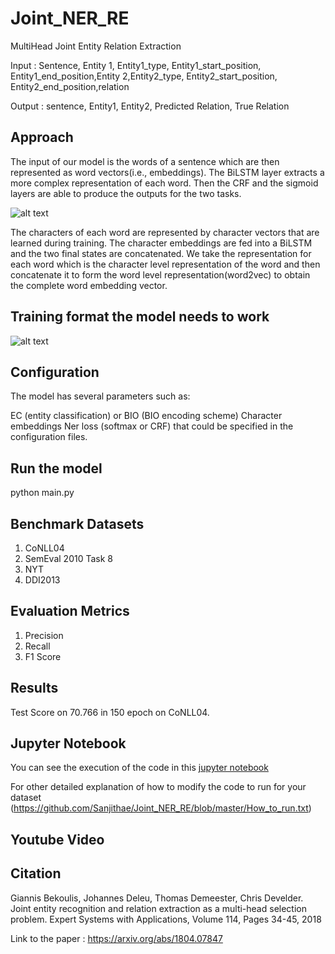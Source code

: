 # Joint_NER_RE

MultiHead Joint Entity Relation Extraction

Input  : Sentence, Entity 1, Entity1_type, Entity1_start_position, Entity1_end_position,Entity 2,Entity2_type, Entity2_start_position, Entity2_end_position,relation

Output : sentence, Entity1, Entity2, Predicted Relation, True Relation

## Approach 

The input of our model is the words of a sentence which are then represented as word vectors(i.e., embeddings).
The BiLSTM layer extracts a more complex representation of each word.
Then the CRF and the sigmoid layers are able to produce the outputs for the two tasks.


![alt text](https://github.com/Sanjithae/Joint_NER_RE/blob/master/Figure1.PNG)

The characters of each word are represented by character vectors that are learned during training. The character embeddings are fed into a BiLSTM and the two final states are concatenated. We take the representation for each word which is the character level representation of the word and then concatenate it to form the word level representation(word2vec) to obtain the complete word embedding vector.

## Training format the model needs to work

![alt text](https://github.com/Sanjithae/Joint_NER_RE/blob/master/Figure2.PNG)

## Configuration

The model has several parameters such as:

EC (entity classification) or BIO (BIO encoding scheme)
Character embeddings
Ner loss (softmax or CRF)
that could be specified in the configuration files.

## Run the model

python main.py

## Benchmark Datasets
1) CoNLL04
2) SemEval 2010 Task 8
3) NYT
4) DDI2013

## Evaluation Metrics
1) Precision
2) Recall
3) F1 Score

## Results 

 Test Score on 70.766 in 150 epoch on CoNLL04.
 

## Jupyter Notebook
You can see the execution of the code in this [jupyter notebook](https://github.com/data-integration-toolkit/ditk/blob/develop/extraction/relation/entity_aware_relation_classification/lstm_relation_extraction.ipynb)

For other detailed explanation of how to modify the code to run for your dataset (https://github.com/Sanjithae/Joint_NER_RE/blob/master/How_to_run.txt)


## Youtube Video


 ## Citation
 
Giannis Bekoulis, Johannes Deleu, Thomas Demeester, Chris Develder. Joint entity recognition and relation extraction as a multi-head selection problem. Expert Systems with Applications, Volume 114, Pages 34-45, 2018

Link to the paper : https://arxiv.org/abs/1804.07847

